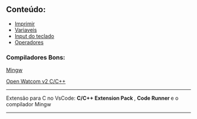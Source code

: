 ## Conteúdo: 
- <a href="Content/src/01_Printf/"> Imprimir </a><br>
- <a href="Content/src/02_Variables/"> Variaveis </a><br>
- <a href="Content/src/03_Scanf/Scanf.c"> Input do teclado </a><br>
- <a href="Content/src/04_Operators/Operators.c"> Operadores </a><br>

### Compiladores Bons:

[Mingw](https://sourceforge.net/projects/mingw//)

[Open Watcom v2 C/C++ ](https://github.com/open-watcom/open-watcom-v2/)

---
Extensão para C no VsCode: <b> C/C++ Extension Pack </b> , <b> Code Runner </b> e o compilador Mingw 
<br>

---

<!-- ## Variaveis 

### Em C temos os seguintes tipos bsicos de variáveis:

| Var Type | bytes | Var Value |
|--- |--- |--- |
| char | 8 | -127 a 127 |
| int | 16 | -32.767 a 32.767 |
| float | 32 | Seis dígitos de precisão  |
| double | 64 | Dez dígitos de precisão | -->

<!-- 
### Temos algumas variações destes tipos, que são:

| Var Type | bytes | Var Value |
|--- |--- |--- |
| unsigned char | 8 |  0 a 255 |            
| signed char | 8 | -127 a 127 |                                            
| unsigned int |  16 | 0 a 65.535 |                      
| signed int |  16 | O mesmo que int |                                        
| short int |  16 | O mesmo que int |
| unsigned short int |  16 | 0 a 65.535 |
| signed short int | 16 | O mesmo que short int|
| long int | 32 | -2.147.483.647 a 2.147.483.647 |
| signed long int | 32 | o mesmo que long int |
| unsigned long int | 32 | 0 a 4.294.967.295 |
| long double | 80 | Dez dígitos de precisão |
-->
